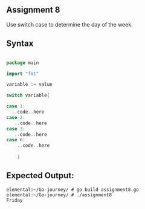 ## Assignment 8
Use switch case to determine the day of the week.

## Syntax

```go

package main

import "fmt"

variable := value

switch variable{

case 1:
  ..code..here
case 2:
   ..code..here
case 3:
   ..code..here
case n:
    ..code..here
    
    }
```


## Expected Output:
```terminal_session
elemental:~/Go-journey/ # go build assignment8.go
elemental:~/Go-journey/ # ./assignment8
Friday
```

